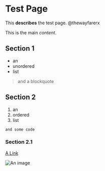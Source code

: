 # Test Page

This **describes** the test page. @thewayfarerx

This is the main *content*.

## Section 1

- an
- unordered
- list

> and a blockquote

## Section 2

1. an
2. ordered
3. list

`and some code`

### Section 2.1

[A Link](https://google.com)

![An image](image)
